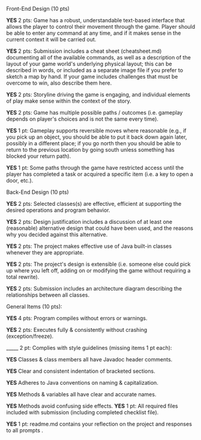 Front-End Design (10 pts)

**YES** 2 pts: Game has a robust, understandable text-based interface that allows the player to control their movement through the game. Player should be able to enter any command at any time, and if it makes sense in the current context it will be carried out.

**YES** 2 pts: Submission includes a cheat sheet (cheatsheet.md) documenting all of the available commands, as well as a description of the layout of your game world's underlying physical layout; this can be described in words, or included as a separate image file if you prefer to sketch a map by hand. If your game includes challenges that must be overcome to win, also describe them here.

**YES** 2 pts: Storyline driving the game is engaging, and individual elements of play make sense within the context of the story.

**YES** 2 pts: Game has multiple possible paths / outcomes (i.e. gameplay depends on player's choices and is not the same every time).

**YES** 1 pt: Gameplay supports reversible moves where reasonable (e.g., if you pick up an object, you should be able to put it back down again later, possibly in a different place; if you go north then you should be able to return to the previous location by going south unless something has blocked your return path).

**YES** 1 pt: Some paths through the game have restricted access until the player has completed a task or acquired a specific item (i.e. a key to open a door, etc.).

Back-End Design (10 pts)

**YES** 2 pts: Selected classes(s) are effective, efficient at supporting the desired operations and program behavior.

**YES** 2 pts: Design justification includes a discussion of at least one (reasonable) alternative design that could have been used, and the reasons why you decided against this alternative.

**YES** 2 pts: The project makes effective use of Java built-in classes whenever they are appropriate.

**YES** 2 pts: The project's design is extensible (i.e. someone else could pick up where you left off, adding on or modifying the game without requiring a total rewrite).

**YES** 2 pts: Submission includes an architecture diagram describing the relationships between all classes.

General Items (10 pts):

**YES** 4 pts: Program compiles without errors or warnings.

**YES** 2 pts: Executes fully & consistently without crashing (exception/freeze).

_____ 2 pt: Complies with style guidelines (missing items 1 pt each):

  **YES** Classes & class members all have Javadoc header comments.

  **YES** Clear and consistent indentation of bracketed sections.

  **YES** Adheres to Java conventions on naming & capitalization.

  **YES** Methods & variables all have clear and accurate names.

  **YES** Methods avoid confusing side effects.
**YES** 1 pt: All required files included with submission (including completed checklist file).

**YES** 1 pt: readme.md contains your reflection on the project and responses to all prompts .